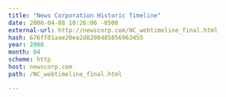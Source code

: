 ```yaml
---
title: "News Corporation Historic Timeline"
date: 2008-04-08 10:26:06 -0500
external-url: http://newscorp.com/NC_webtimeline_final.html
hash: 676ff01aae20ea2d8208485856963455
year: 2008
month: 04
scheme: http
host: newscorp.com
path: /NC_webtimeline_final.html

---
```



